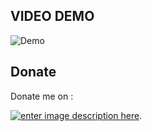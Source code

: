 ## VIDEO DEMO
![Demo](https://github.com/IhsanDevs/TikTok-Downloader/raw/master/demo.gif)

## Donate
Donate me on :

[![enter image description here](https://trakteer.id/images/mix/navbar-logo-lite.png)](https://trakteer.id/ihsan.devs).
